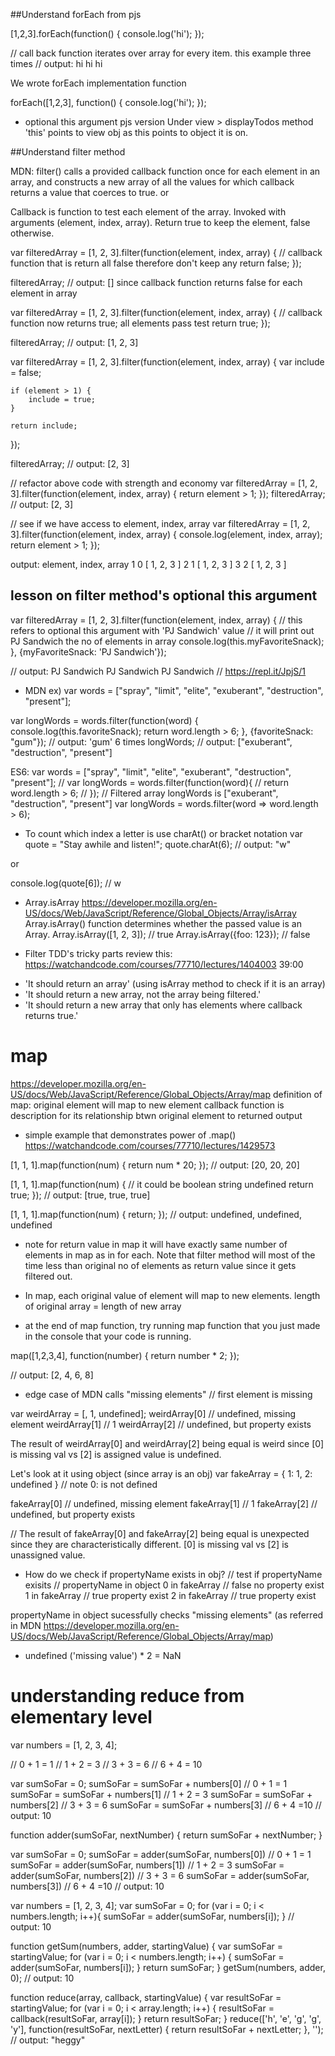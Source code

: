 ##Understand forEach from pjs

[1,2,3].forEach(function() {
	console.log('hi');
});

// call back function iterates over array for every item. this example three times
// output: hi hi hi

We wrote forEach implementation function

forEach([1,2,3], function() {
	console.log('hi');
});

- optional this argument
pjs version Under view > displayTodos method
'this' points to view obj as this points to object it is on.

##Understand filter method

MDN: filter() calls a provided callback function once for each element in an array, and constructs a new array of all the values for which callback returns a value that coerces to true. 
or

Callback is function to test each element of the array.  Invoked with arguments (element, index, array).  Return true to keep the element, false otherwise.

var filteredArray = [1, 2, 3].filter(function(element, index, array) {
	// callback function that is return all false therefore don't keep any
	return false;
});

filteredArray; // output: [] since callback function returns false for each element in array

var filteredArray = [1, 2, 3].filter(function(element, index, array) {
	// callback function now returns true; all elements pass test
	return true;
});

filteredArray; // output: [1, 2, 3]

var filteredArray = [1, 2, 3].filter(function(element, index, array) {
	var include = false;
	
	if (element > 1) {
		include = true;
	}
	
	return include;
});

filteredArray; // output: [2, 3]

// refactor above code with strength and economy
var filteredArray = [1, 2, 3].filter(function(element, index, array) {
	return element > 1;
});
filteredArray; // output: [2, 3]

// see if we have access to element, index, array
var filteredArray = [1, 2, 3].filter(function(element, index, array) {
	console.log(element, index, array);
	return element > 1;
});

output: 
element, index, array
1 0 [ 1, 2, 3 ]
2 1 [ 1, 2, 3 ]
3 2 [ 1, 2, 3 ]

## lesson on filter method's optional this argument
var filteredArray = [1, 2, 3].filter(function(element, index, array) {
	// this refers to optional this argument with 'PJ Sandwich' value
	// it will print out PJ Sandwich the no of elements in array
	console.log(this.myFavoriteSnack);
}, {myFavoriteSnack: 'PJ Sandwich'});

// output: PJ Sandwich PJ Sandwich PJ Sandwich
// https://repl.it/JpjS/1

- MDN ex)
var words = ["spray", "limit", "elite", "exuberant", "destruction", "present"];

var longWords = words.filter(function(word) {
	console.log(this.favoriteSnack);
	return word.length > 6;
}, {favoriteSnack: "gum"});
// output: 'gum' 6 times
longWords;
// output: ["exuberant", "destruction", "present"]

ES6:
var words = ["spray", "limit", "elite", "exuberant", "destruction", "present"];
// var longWords = words.filter(function(word){ 
// 	return word.length > 6;
// });
// Filtered array longWords is ["exuberant", "destruction", "present"]
var longWords = words.filter(word => word.length > 6);

- To count which index a letter is
use charAt() or bracket notation
var quote = "Stay awhile and listen!";
quote.charAt(6); // output: "w"

or 

console.log(quote[6]); // w

- Array.isArray 
https://developer.mozilla.org/en-US/docs/Web/JavaScript/Reference/Global_Objects/Array/isArray
Array.isArray() function determines whether the passed value is an Array.
Array.isArray([1, 2, 3]);  // true
Array.isArray({foo: 123}); // false

- Filter TDD's tricky parts review this: 
https://watchandcode.com/courses/77710/lectures/1404003
39:00
* 'It should return an array' (using isArray method to check if it is an array)
* 'It should return a new array, not the array being filtered.'
* 'It should return a new array that only has elements where callback returns true.'

# map 
https://developer.mozilla.org/en-US/docs/Web/JavaScript/Reference/Global_Objects/Array/map
definition of map: original element will map to new element
callback function is description for its relationship btwn original element to returned output

- simple example that demonstrates power of .map()
https://watchandcode.com/courses/77710/lectures/1429573

[1, 1, 1].map(function(num) {
	return num * 20;
});
// output: [20, 20, 20]

[1, 1, 1].map(function(num) {
	// it could be boolean string undefined 
	return true;
});
// output: [true, true, true]

[1, 1, 1].map(function(num) {
	return;
});
// output: undefined, undefined, undefined

- note for return value in map
  it will have exactly same number of elements in map as in for each.  Note that filter method will most of the time less than original no of elements as return value since it gets filtered out.

- In map, each original value of element will map to new elements.  length of original array = length of new array 

- at the end of map function, try running map function that you just made in the console that your code is running.

map([1,2,3,4], function(number) {
	return number * 2;
});

// output: [2, 4, 6, 8]

- edge case of MDN calls "missing elements"
// first element is missing

var weirdArray = [, 1, undefined];
weirdArray[0] // undefined, missing element
weirdArray[1] // 1
weirdArray[2] // undefined, but property exists

The result of weirdArray[0] and weirdArray[2] being equal
is weird since [0] is missing val vs [2] is assigned value is undefined.

Let's look at it using object (since array is an obj)
var fakeArray = {
	1: 1,
	2: undefined
}
// note 0: is not defined

fakeArray[0] // undefined, missing element
fakeArray[1] // 1
fakeArray[2] // undefined, but property exists

// The result of fakeArray[0] and fakeArray[2] being equal
is unexpected since they are characteristically different.  [0] is missing val vs [2] is unassigned value.

- How do we check if propertyName exists in obj?
// test if propertyName exisits
// propertyName in object
0 in fakeArray // false no property exist
1 in fakeArray // true property exist
2 in fakeArray // true property exist

propertyName in object sucessfully checks "missing elements" (as referred in MDN https://developer.mozilla.org/en-US/docs/Web/JavaScript/Reference/Global_Objects/Array/map)

- undefined ('missing value') * 2 = NaN

# understanding reduce from elementary level

var numbers = [1, 2, 3, 4];

// 0 + 1 = 1
// 1 + 2 = 3
// 3 + 3 = 6
// 6 + 4 = 10

var sumSoFar = 0;
sumSoFar = sumSoFar + numbers[0] // 0 + 1 = 1
sumSoFar = sumSoFar + numbers[1] // 1 + 2 = 3
sumSoFar = sumSoFar + numbers[2] // 3 + 3 = 6
sumSoFar = sumSoFar + numbers[3] // 6 + 4 =10
// output: 10

function adder(sumSoFar, nextNumber) {
  return sumSoFar + nextNumber;
}

var sumSoFar = 0;
sumSoFar = adder(sumSoFar, numbers[0]) // 0 + 1 = 1
sumSoFar = adder(sumSoFar, numbers[1]) // 1 + 2 = 3
sumSoFar = adder(sumSoFar, numbers[2]) // 3 + 3 = 6
sumSoFar = adder(sumSoFar, numbers[3]) // 6 + 4 =10
// output: 10

var numbers = [1, 2, 3, 4];
var sumSoFar = 0;
for (var i = 0; i < numbers.length; i++){
  sumSoFar = adder(sumSoFar, numbers[i]);
}
// output: 10

function getSum(numbers, adder, startingValue) {
  var sumSoFar = startingValue;
  for (var i = 0; i < numbers.length; i++) {
    sumSoFar = adder(sumSoFar, numbers[i]);
  }
  return sumSoFar;
}
getSum(numbers, adder, 0);
// output: 10

function reduce(array, callback, startingValue) {
  var resultSoFar = startingValue;
  for (var i = 0; i < array.length; i++) {
    resultSoFar = callback(resultSoFar, array[i]);
  }
  return resultSoFar;
}
reduce(['h', 'e', 'g', 'g', 'y'], function(resultSoFar, nextLetter) {
  return resultSoFar + nextLetter;
}, '');
// output: "heggy"